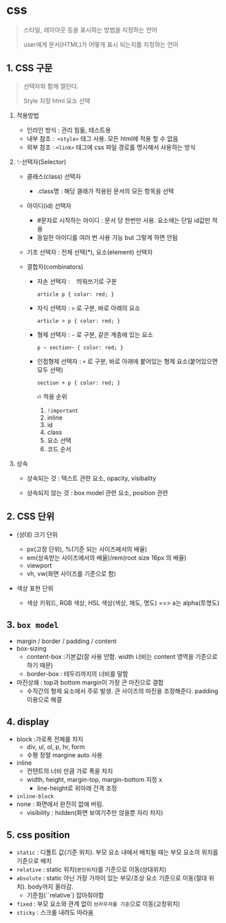 # css

> 스타일, 레이아웃 등을 표시하는 방법을 지정하는 언어
>
> user에게 문서(HTML)가 어떻게 표시 되는지를 지정하는 언어



## 1. CSS 구문

> 선택자와 함께 열린다.
>
> Style 지정 html 요소 선택

1. 적용방법

   - 인라인 방식 : 관리 힘듦, 테스트용
   - 내부 참조 :` <style>` 태그 사용. 모든 html에 적용 할 수 없음
   - 외부 참조 : `<link>` 태그에 css 파일 경로를 명시해서 사용하는 방식



2. ✨선택자(Selector)

   - 클래스(class) 선택자

     - .class명 : 해당 클래가 적용된 문서의 모든 항목을 선택

     

   - 아이디(id) 선택자

     - #문자로 시작하는 아이디 : 문서 당 한번만 사용. 요소에는 단일 id값만 적용
     - 동일한 아이디를 여러 번 사용 가능 but 그렇게 하면 안됨

   

   - 기초 선택자 : 전체 선택(*), 요소(element) 선택자

   

   - 결합자(combinators)

     - 자손 선택자 : ` ` 띄워쓰기로 구분

       `article p { color: red; }`

     - 자식 선택자 : `>` 로 구분, 바로 아래의 요소

       `article > p { color: red; }`

     - 형제 선택자 : `~` 로 구분, 같은 계층에 있는 요소

       `p ~ section~ { color: red; }`

     - 인접형제 선택자 : `+` 로 구분, 바로 아래에 붙어있는 형제 요소(붙어있으면 모두 선택)

       `section + p { color: red; }`

       🔥 적용 순위

       1. `!important`
       2. inline
       3. id 
       4. class
       5. 요소 선택
       6. 코드 순서



3. 상속

   - 상속되는 것 :  텍스트 관련 요소, opacity, visibality

   - 상속되지 않는 것 : box model 관련 요소, position 관련





## 2. CSS 단위

- (상대) 크기 단위
  - px(고정 단위), %(기준 되는 사이즈에서의 배율)
  - em(상속받는 사이즈에서의 배율)/rem(root size 16px 의 배율) 
  - viewport
  - vh, vw(화면 사이즈를 기준으로 함)
  



- 색상 표현 단위

  - 색상 키워드, RGB 색상, HSL 색상(색상, 채도, 명도) ==> a는 alpha(투명도)

  

## 3. **`box model`**

- margin / border / padding / content
- box-sizing
  - content-box :기본값(잘 사용 안함. width 너비는 content 영역을 기준으로 하기 때문)
  - border-box : 테두리까지의 너비를 말함
- 마진상쇄 : top과 bottom margin이 가장 큰 마진으로 결합
  - 수직간의 형제 요소에서 주로 발생. 큰 사이즈의 마진을 조정해준다. padding 이용으로 해결



## 4. display

- block :가로폭 전체를 차지
  - div, ul, ol, p, hr, form
  - 수평 정렬 margine auto 사용
- inline
  - 컨텐트의 너비 만큼 가로 폭을 차지
  - width, height, margin-top, margin-bottom 지정 x
    - line-height로 위아래 간격 조정
- `inline-block`
- none : 화면에서 완전히 없애 버림.
  - visibility : hidden(화면 보여기주만 않을뿐 자리 차지)



## 5. css position

- `static` : 디폴트 값(기준 위치). 부모 요소 내에서 배치될 때는 부모 요소의 위치를 기준으로 배치
- `relative` : static 위치(``본인위치``)를 기준으로 이동(상대위치)
- `absolute` : static 아닌 가장 가까이 있는 부모/조상 요소 기준으로 이동(절대 위치). body까지 올라감.  
  - 기준점(``relative`) 잡아줘야함
- `fixed` :  부모 요소와 관계 없이 `브라우저를 기준`으로 이동(고정위치)
- `sticky` : 스크롤 내려도 따라옴